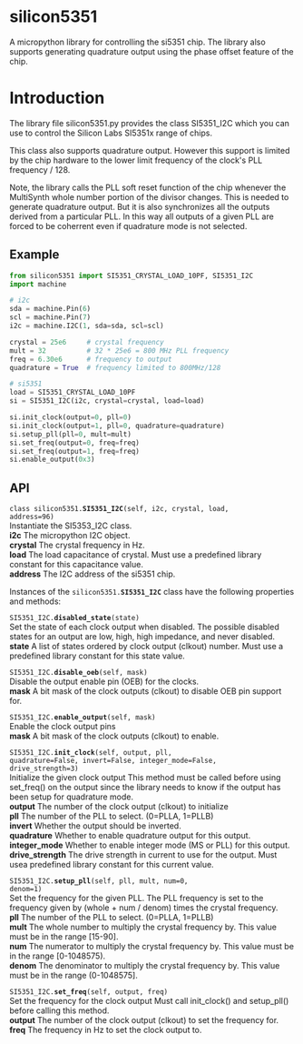 
# silicon5351

A micropython library for controlling the si5351 chip.
The library also supports generating quadrature output
using the phase offset feature of the chip.

# Introduction

The library file silicon5351.py provides the class SI5351\_I2C
which you can use to control the Silicon Labs SI5351x range of chips.

This class also supports quadrature output.  However
this support is limited by the chip hardware to the 
lower limit frequency of the clock's PLL frequency / 128.

Note, the library calls the PLL soft reset function 
of the chip whenever the MultiSynth whole number portion
of the divisor changes.  This is needed to generate quadrature
output.  But it is also synchronizes all the outputs 
derived from a particular PLL.
In this way all outputs of a given PLL are forced to be coherrent
even if quadrature mode is not selected.

## Example

```python
from silicon5351 import SI5351_CRYSTAL_LOAD_10PF, SI5351_I2C
import machine 

# i2c
sda = machine.Pin(6)
scl = machine.Pin(7)
i2c = machine.I2C(1, sda=sda, scl=scl)

crystal = 25e6     # crystal frequency
mult = 32          # 32 * 25e6 = 800 MHz PLL frequency
freq = 6.30e6      # frequency to output
quadrature = True  # frequency limited to 800MHz/128

# si5351
load = SI5351_CRYSTAL_LOAD_10PF
si = SI5351_I2C(i2c, crystal=crystal, load=load)

si.init_clock(output=0, pll=0)
si.init_clock(output=1, pll=0, quadrature=quadrature)
si.setup_pll(pll=0, mult=mult)
si.set_freq(output=0, freq=freq) 
si.set_freq(output=1, freq=freq) 
si.enable_output(0x3)
```

## API

<code>class silicon5351.<b>SI5351\_I2C</b>(self, i2c, crystal, load, address=96)</code>  
Instantiate the SI5353\_I2C class.  
**i2c** The micropython I2C object.  
**crystal** The crystal frequency in Hz.  
**load** The load capacitance of crystal.  Must use a predefined library constant for this capacitance value.  
**address** The I2C address of the si5351 chip.  

Instances of the <code>silicon5351.<b>SI5351\_I2C</b></code> class have the following properties and methods:   

<code>SI5351\_I2C.<b>disabled\_state</b>(state)</code>  
Set the state of each clock output when disabled.
The possible disabled states for an output are low, high, high impedance, and never disabled.  
**state** A list of states ordered by clock output (clkout) number.  Must use a predefined library constant for this state value.  

<code>SI5351\_I2C.<b>disable\_oeb</b>(self, mask)</code>  
Disable the output enable pin (OEB) for the clocks.  
**mask** A bit mask of the clock outputs (clkout) to disable OEB pin support for.  

<code>SI5351\_I2C.<b>enable\_output</b>(self, mask)</code>  
Enable the clock output pins  
**mask** A bit mask of the clock outputs (clkout) to enable.  

<code>SI5351\_I2C.<b>init\_clock</b>(self, output, pll, quadrature=False, invert=False, integer\_mode=False, drive\_strength=3)</code>  
Initialize the given clock output
This method must be called before using set\_freq() on the output since
the library needs to know if the output has been setup for quadrature mode.  
**output** The number of the clock output (clkout) to initialize   
**pll** The number of the PLL to select. (0=PLLA, 1=PLLB)  
**invert** Whether the output should be inverted.  
**quadrature** Whether to enable quadrature output for this output.  
**integer\_mode** Whether to enable integer mode (MS or PLL) for this output.  
**drive\_strength** The drive strength in current to use for the output.  Must usea predefined library constant for this current value.  

<code>SI5351\_I2C.<b>setup\_pll</b>(self, pll, mult, num=0, denom=1)</code>  
Set the frequency for the given PLL.
The PLL frequency is set to the frequency given by (whole + num / denom) times the crystal frequency.  
**pll** The number of the PLL to select. (0=PLLA, 1=PLLB)  
**mult** The whole number to multiply the crystal frequency by.  This value must be in the range [15-90].  
**num** The numerator to multiply the crystal frequency by. This value must be in the range [0-1048575).  
**denom** The denominator to multiply the crystal frequency by. This value must be in the range (0-1048575].  

<code>SI5351\_I2C.<b>set\_freq</b>(self, output, freq)</code>  
Set the frequency for the clock output
Must call init\_clock() and setup\_pll() before calling this method.  
**output** The number of the clock output (clkout) to set the frequency for.  
**freq** The frequency in Hz to set the clock output to.  



